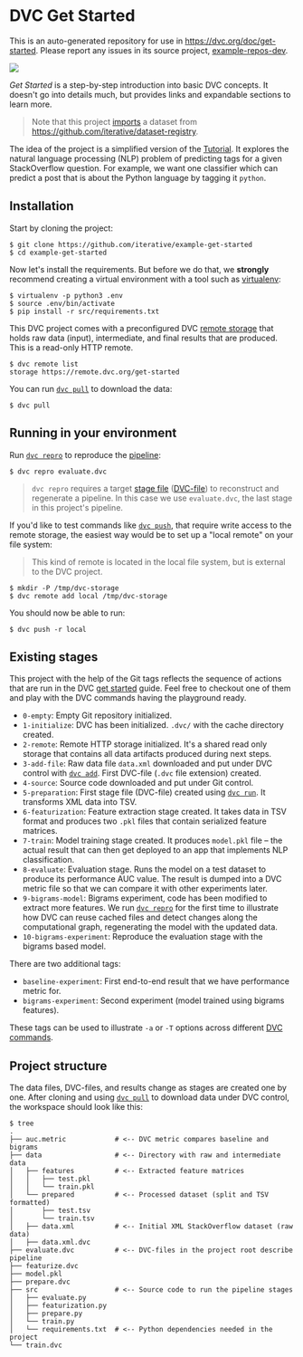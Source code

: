# DVC Get Started

This is an auto-generated repository for use in https://dvc.org/doc/get-started.
Please report any issues in its source project,
[example-repos-dev](https://github.com/iterative/example-repos-dev).

![](https://dvc.org/static/img/example-flow-2x.png)

_Get Started_ is a step-by-step introduction into basic DVC concepts. It doesn't
go into details much, but provides links and expandable sections to learn more.

> Note that this project
[imports](https://dvc.org/doc/commands-reference/import) a dataset from
https://github.com/iterative/dataset-registry.

The idea of the project is a simplified version of the
[Tutorial](https://dvc.org/doc/tutorial). It explores the natural language
processing (NLP) problem of predicting tags for a given StackOverflow question.
For example, we want one classifier which can predict a post that is about the
Python language by tagging it `python`.

## Installation

Start by cloning the project:

```console
$ git clone https://github.com/iterative/example-get-started
$ cd example-get-started
```

Now let's install the requirements. But before we do that, we **strongly**
recommend creating a virtual environment with a tool such as
[virtualenv](https://virtualenv.pypa.io/en/stable/):

```console
$ virtualenv -p python3 .env
$ source .env/bin/activate
$ pip install -r src/requirements.txt
```

This DVC project comes with a preconfigured DVC
[remote storage](https://dvc.org/doc/commands-reference/remote) that holds raw
data (input), intermediate, and final results that are produced. This is a
read-only HTTP remote.

```console
$ dvc remote list
storage https://remote.dvc.org/get-started
```

You can run [`dvc pull`](https://man.dvc.org/pull) to download the data:

```console
$ dvc pull
```

## Running in your environment

Run [`dvc repro`](https://man.dvc.org/repro) to reproduce the
[pipeline](https://dvc.org/doc/commands-reference/pipeline):

```console
$ dvc repro evaluate.dvc
```

> `dvc repro` requires a target [stage file](https://man.dvc.org/run)
> ([DVC-file](https://dvc.org/doc/user-guide/dvc-file-format)) to reconstruct
> and regenerate a pipeline. In this case we use `evaluate.dvc`, the last stage
> in this project's pipeline.

If you'd like to test commands like [`dvc push`](https://man.dvc.org/push),
that require write access to the remote storage, the easiest way would be to set
up a "local remote" on your file system:

> This kind of remote is located in the local file system, but is external to
> the DVC project.

```console
$ mkdir -P /tmp/dvc-storage
$ dvc remote add local /tmp/dvc-storage
```

You should now be able to run:

```console
$ dvc push -r local
```

## Existing stages

This project with the help of the Git tags reflects the sequence of actions that
are run in the DVC [get started](https://dvc.org/doc/get-started) guide. Feel
free to checkout one of them and play with the DVC commands having the
playground ready.

- `0-empty`: Empty Git repository initialized.
- `1-initialize`: DVC has been initialized. `.dvc/` with the cache directory
  created.
- `2-remote`: Remote HTTP storage initialized. It's a shared read only storage
  that contains all data artifacts produced during next steps.
- `3-add-file`: Raw data file `data.xml` downloaded and put under DVC control
  with [`dvc add`](https://man.dvc.org/add). First DVC-file (`.dvc` file
  extension) created.
- `4-source`: Source code downloaded and put under Git control.
- `5-preparation`: First stage file (DVC-file) created using
  [`dvc run`](https://man.dvc.org/run). It transforms XML data into TSV.
- `6-featurization`: Feature extraction stage created. It takes data in TSV
  format and produces two `.pkl` files that contain serialized feature matrices.
- `7-train`: Model training stage created. It produces `model.pkl` file – the
  actual result that can then get deployed to an app that implements NLP
  classification.
- `8-evaluate`: Evaluation stage. Runs the model on a test dataset to produce
  its performance AUC value. The result is dumped into a DVC metric file so that
  we can compare it with other experiments later.
- `9-bigrams-model`: Bigrams experiment, code has been modified to extract more
  features. We run [`dvc repro`](https://man.dvc.org/repro) for the first time
  to illustrate how DVC can reuse cached files and detect changes along the
  computational graph, regenerating the model with the updated data.
- `10-bigrams-experiment`: Reproduce the evaluation stage with the bigrams based
  model.

There are two additional tags:

- `baseline-experiment`: First end-to-end result that we have performance metric
  for.
- `bigrams-experiment`: Second experiment (model trained using bigrams
  features).

These tags can be used to illustrate `-a` or `-T` options across different
[DVC commands](https://man.dvc.org/).

## Project structure

The data files, DVC-files, and results change as stages are created one by one.
After cloning and using [`dvc pull`](https://man.dvc.org/pull) to download data
under DVC control, the workspace should look like this:

```console
$ tree
.
├── auc.metric            # <-- DVC metric compares baseline and bigrams
├── data                  # <-- Directory with raw and intermediate data
│   ├── features          # <-- Extracted feature matrices
│   │   ├── test.pkl
│   │   └── train.pkl
│   └── prepared          # <-- Processed dataset (split and TSV formatted)
│       ├── test.tsv
│       └── train.tsv
│   ├── data.xml          # <-- Initial XML StackOverflow dataset (raw data)
│   ├── data.xml.dvc
├── evaluate.dvc          # <-- DVC-files in the project root describe pipeline
├── featurize.dvc
├── model.pkl
├── prepare.dvc
├── src                   # <-- Source code to run the pipeline stages
│   ├── evaluate.py
│   ├── featurization.py
│   ├── prepare.py
│   └── train.py
│   └── requirements.txt  # <-- Python dependencies needed in the project
└── train.dvc
```
